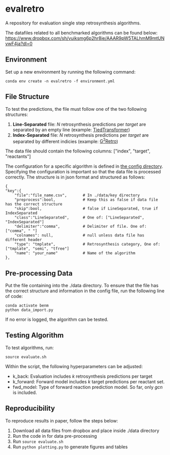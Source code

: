 # evalretro
A repository for evaluation single step retrosynthesis algorithms.

The datafiles related to all benchmarked algorithms can be found below:
https://www.dropbox.com/sh/vuiksmg6p2hr8ie/AAAR9pW5TALhmM9mtUNvwF4ja?dl=0

## Environment
Set up a new environment by running the following command: 

``` 
conda env create -n evalretro -f environment.yml 
```
## File Structure
To test the predictions, the file must follow one of the two following structures:

1. **Line-Separated** file: _N_ retrosynthesis predictions per _target_ are separated by an empty line (example: [TiedTransformer](https://www.dropbox.com/home/data_retroalgs/tiedtransformer?preview=tiedtransformer_pred.csv))
2. **Index-Separated** file: _N_ retrosynthesis predictions per _target_ are separated by different indicies (example: [G<sup>2</sup>Retro](https://www.dropbox.com/home/data_retroalgs/g2retro?preview=g2retro_pred.csv))

The data file should contain the following columns: ["index", "target", "reactants"]

The configuration for a specific algorithm is defined in [the config directory](./config/raw_data.json). Specifying the configuration is important so that the data file is processed correctly. 
The structure is in json format and structured as follows: 
```
{
"key":{
    "file":"file_name.csv",       # In ./data/key directory
    "preprocess":bool,            # Keep this as false if data file has the correct structure
    "skip":bool,                  # false if LineSeparated, true if IndexSeparated
    "class":"LineSeparated",      # One of: ["LineSeparated", "IndexSeparated"]
    "delimiter":"comma",          # Delimiter of file. One of: ["comma", " "]
    "colnames": null,             # null unless data file has different header
    "type": "tmplate",            # Retrosynthesis category, One of: ["tmplate", "semi", "tfree"]
    "name": "your_name"           # Name of the algorithm                 
},
```
## Pre-processing Data
Put the file containing into the ./data directory.
To ensure that the file has the correct structure and information in the config file, run the following line of code: 
```
conda activate benm
python data_import.py
```
If no error is logged, the algorithm can be tested.

## Testing Algorithm
To test algorithms, run:
```
source evaluate.sh
```
Within the script, the following hyperparameters can be adjusted: 
- k_back: Evaluation includes _k_ retrosynthesis predictions per target
- k_forward: Forward model includes _k_ target predictions per reactant set.
- fwd_model: Type of forward reaction prediction model. So far, only _gcn_ is included.

## Reproducibility
To reproduce results in paper, follow the steps below: 
1. Download all data files from dropbox and place inside ./data directory
2. Run the code in for data pre-processing
3. Run `source evaluate.sh`
4. Run `python plotting.py` to generate figures and tables
